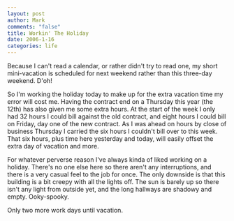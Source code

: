 ```yaml
--- 
layout: post
author: Mark
comments: "false"
title: Workin' The Holiday
date: 2006-1-16
categories: life
---
```

Because I can't read a calendar, or rather didn't try to read one, my short mini-vacation is scheduled for next weekend rather than this three-day weekend. D'oh!

So I'm working the holiday today to make up for the extra vacation time my error will cost me. Having the contract end on a Thursday this year (the 12th) has also given me some extra hours. At the start of the week I only had 32 hours I could bill against the old contract, and eight hours I could bill on Friday, day one of the new contract. As I was ahead on hours by close of business Thursday I carried the six hours I couldn't bill over to this week. That six hours, plus time here yesterday and today, will easily offset the extra day of vacation and more.

For whatever perverse reason I've always kinda of liked working on a holiday. There's no one else here so there aren't any interruptions, and there is a very casual feel to the job for once. The only downside is that this building is a bit creepy with all the lights off. The sun is barely up so there isn't any light from outside yet, and the long hallways are shadowy and empty. Ooky-spooky.

Only two more work days until vacation.
